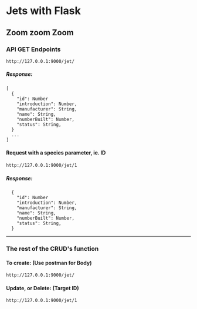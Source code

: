 # Jets with Flask

Zoom zoom Zoom
---

### API GET Endpoints

```
http://127.0.0.1:9000/jet/

```

##### Response:

```
[
  {
    "id": Number
    "introduction": Number,
    "manufacturer": String,
    "name": String,
    "numberBuilt": Number,
    "status": String,
  }
  ...
]
```

#### Request with a species parameter, ie. ID

```
http://127.0.0.1:9000/jet/1
```

##### Response:

```
  {
    "id": Number
    "introduction": Number,
    "manufacturer": String,
    "name": String,
    "numberBuilt": Number,
    "status": String,
  }
```
---

### The rest of the CRUD's function

#### To create:  (Use postman for Body)

```
http://127.0.0.1:9000/jet/

```

#### Update, or Delete: (Target ID)
```
http://127.0.0.1:9000/jet/1

```
